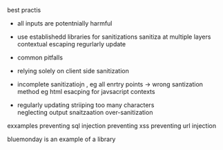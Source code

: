 

best practis

- all inputs are potentnially harmful
- use establishedd libraries for sanitizations
sanitiza at multiple layers
contextual escaping
regurlarly update

- common pitfalls
- relying solely on client side sanitization
- incomplete sanitizatiojn , eg all enrtry points -> wrong santization method eg html esacping for javsacript contexts
- regularly updating 
striiping too many characters  
neglecting output snaitzaation
over-sanitization

exxamples
preventing sql injection
preventing xss
preventing url injection


bluemonday is an example of a library